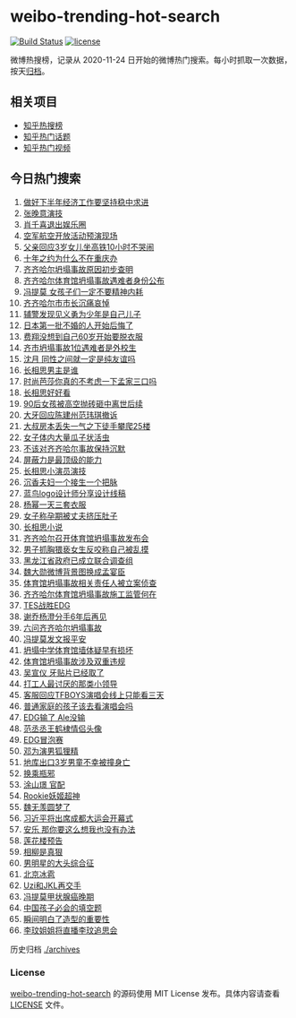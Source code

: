 # weibo-trending-hot-search

[![Build Status](https://github.com/justjavac/weibo-trending-hot-search/workflows/ci/badge.svg?branch=master)](https://github.com/justjavac/weibo-trending-hot-search/actions)
[![license](https://img.shields.io/github/license/justjavac/weibo-trending-hot-search)](https://github.com/justjavac/weibo-trending-hot-search/blob/master/LICENSE)

微博热搜榜，记录从 2020-11-24 日开始的微博热门搜索。每小时抓取一次数据，按天[归档](./archives)。

## 相关项目

- [知乎热搜榜](https://github.com/justjavac/zhihu-trending-top-search)
- [知乎热门话题](https://github.com/justjavac/zhihu-trending-hot-questions)
- [知乎热门视频](https://github.com/justjavac/zhihu-trending-hot-video)

## 今日热门搜索

<!-- BEGIN -->
<!-- 最后更新时间 Tue Jul 25 2023 05:07:49 GMT+0800 (China Standard Time) -->

1. [做好下半年经济工作要坚持稳中求进](https://s.weibo.com//weibo?q=%23%E5%81%9A%E5%A5%BD%E4%B8%8B%E5%8D%8A%E5%B9%B4%E7%BB%8F%E6%B5%8E%E5%B7%A5%E4%BD%9C%E8%A6%81%E5%9D%9A%E6%8C%81%E7%A8%B3%E4%B8%AD%E6%B1%82%E8%BF%9B%23&Refer=new_time)
1. [张晚意演技](https://s.weibo.com//weibo?q=%E5%BC%A0%E6%99%9A%E6%84%8F%E6%BC%94%E6%8A%80&t=31&band_rank=4&Refer=top)
1. [肖千喜退出娱乐圈](https://s.weibo.com//weibo?q=%23%E8%82%96%E5%8D%83%E5%96%9C%E9%80%80%E5%87%BA%E5%A8%B1%E4%B9%90%E5%9C%88%23&t=31&band_rank=5&Refer=top)
1. [空军航空开放活动预演现场](https://s.weibo.com//weibo?q=%23%E7%A9%BA%E5%86%9B%E8%88%AA%E7%A9%BA%E5%BC%80%E6%94%BE%E6%B4%BB%E5%8A%A8%E9%A2%84%E6%BC%94%E7%8E%B0%E5%9C%BA%23&t=31&band_rank=3&Refer=top)
1. [父亲回应3岁女儿坐高铁10小时不哭闹](https://s.weibo.com//weibo?q=%23%E7%88%B6%E4%BA%B2%E5%9B%9E%E5%BA%943%E5%B2%81%E5%A5%B3%E5%84%BF%E5%9D%90%E9%AB%98%E9%93%8110%E5%B0%8F%E6%97%B6%E4%B8%8D%E5%93%AD%E9%97%B9%23&t=31&band_rank=9&Refer=top)
1. [十年之约为什么不在重庆办](https://s.weibo.com//weibo?q=%23%E5%8D%81%E5%B9%B4%E4%B9%8B%E7%BA%A6%E4%B8%BA%E4%BB%80%E4%B9%88%E4%B8%8D%E5%9C%A8%E9%87%8D%E5%BA%86%E5%8A%9E%23&t=31&band_rank=8&Refer=top)
1. [齐齐哈尔坍塌事故原因初步查明](https://s.weibo.com//weibo?q=%23%E9%BD%90%E9%BD%90%E5%93%88%E5%B0%94%E5%9D%8D%E5%A1%8C%E4%BA%8B%E6%95%85%E5%8E%9F%E5%9B%A0%E5%88%9D%E6%AD%A5%E6%9F%A5%E6%98%8E%23&t=31&band_rank=1&Refer=top)
1. [齐齐哈尔体育馆坍塌事故遇难者身份公布](https://s.weibo.com//weibo?q=%23%E9%BD%90%E9%BD%90%E5%93%88%E5%B0%94%E4%BD%93%E8%82%B2%E9%A6%86%E5%9D%8D%E5%A1%8C%E4%BA%8B%E6%95%85%E9%81%87%E9%9A%BE%E8%80%85%E8%BA%AB%E4%BB%BD%E5%85%AC%E5%B8%83%23&t=31&band_rank=2&Refer=top)
1. [冯提莫 女孩子们一定不要精神内耗](https://s.weibo.com//weibo?q=%E5%86%AF%E6%8F%90%E8%8E%AB%20%E5%A5%B3%E5%AD%A9%E5%AD%90%E4%BB%AC%E4%B8%80%E5%AE%9A%E4%B8%8D%E8%A6%81%E7%B2%BE%E7%A5%9E%E5%86%85%E8%80%97&t=31&band_rank=6&Refer=top)
1. [齐齐哈尔市市长沉痛哀悼](https://s.weibo.com//weibo?q=%23%E9%BD%90%E9%BD%90%E5%93%88%E5%B0%94%E5%B8%82%E5%B8%82%E9%95%BF%E6%B2%89%E7%97%9B%E5%93%80%E6%82%BC%23&t=31&band_rank=15&Refer=top)
1. [辅警发现见义勇为少年是自己儿子](https://s.weibo.com//weibo?q=%23%E8%BE%85%E8%AD%A6%E5%8F%91%E7%8E%B0%E8%A7%81%E4%B9%89%E5%8B%87%E4%B8%BA%E5%B0%91%E5%B9%B4%E6%98%AF%E8%87%AA%E5%B7%B1%E5%84%BF%E5%AD%90%23&t=31&band_rank=20&Refer=top)
1. [日本第一批不婚的人开始后悔了](https://s.weibo.com//weibo?q=%23%E6%97%A5%E6%9C%AC%E7%AC%AC%E4%B8%80%E6%89%B9%E4%B8%8D%E5%A9%9A%E7%9A%84%E4%BA%BA%E5%BC%80%E5%A7%8B%E5%90%8E%E6%82%94%E4%BA%86%23&t=31&band_rank=12&Refer=top)
1. [费翔没想到自己60岁开始要脱衣服](https://s.weibo.com//weibo?q=%23%E8%B4%B9%E7%BF%94%E6%B2%A1%E6%83%B3%E5%88%B0%E8%87%AA%E5%B7%B160%E5%B2%81%E5%BC%80%E5%A7%8B%E8%A6%81%E8%84%B1%E8%A1%A3%E6%9C%8D%23&t=31&band_rank=16&Refer=top)
1. [齐市坍塌事故1位遇难者是外校生](https://s.weibo.com//weibo?q=%23%E9%BD%90%E5%B8%82%E5%9D%8D%E5%A1%8C%E4%BA%8B%E6%95%851%E4%BD%8D%E9%81%87%E9%9A%BE%E8%80%85%E6%98%AF%E5%A4%96%E6%A0%A1%E7%94%9F%23&t=31&band_rank=17&Refer=top)
1. [沈月 同性之间就一定是纯友谊吗](https://s.weibo.com//weibo?q=%23%E6%B2%88%E6%9C%88%20%E5%90%8C%E6%80%A7%E4%B9%8B%E9%97%B4%E5%B0%B1%E4%B8%80%E5%AE%9A%E6%98%AF%E7%BA%AF%E5%8F%8B%E8%B0%8A%E5%90%97%23&t=31&band_rank=14&Refer=top)
1. [长相思男主是谁](https://s.weibo.com//weibo?q=%E9%95%BF%E7%9B%B8%E6%80%9D%E7%94%B7%E4%B8%BB%E6%98%AF%E8%B0%81&t=31&band_rank=13&Refer=top)
1. [时尚芭莎你真的不考虑一下孟家三口吗](https://s.weibo.com//weibo?q=%23%E6%97%B6%E5%B0%9A%E8%8A%AD%E8%8E%8E%E4%BD%A0%E7%9C%9F%E7%9A%84%E4%B8%8D%E8%80%83%E8%99%91%E4%B8%80%E4%B8%8B%E5%AD%9F%E5%AE%B6%E4%B8%89%E5%8F%A3%E5%90%97%23&t=31&band_rank=42&Refer=top)
1. [长相思好好看](https://s.weibo.com//weibo?q=%E9%95%BF%E7%9B%B8%E6%80%9D%E5%A5%BD%E5%A5%BD%E7%9C%8B&t=31&band_rank=26&Refer=top)
1. [90后女孩被高空抛砖砸中离世后续](https://s.weibo.com//weibo?q=%2390%E5%90%8E%E5%A5%B3%E5%AD%A9%E8%A2%AB%E9%AB%98%E7%A9%BA%E6%8A%9B%E7%A0%96%E7%A0%B8%E4%B8%AD%E7%A6%BB%E4%B8%96%E5%90%8E%E7%BB%AD%23&t=31&band_rank=50&Refer=top)
1. [大牙回应陈建州范玮琪撤诉](https://s.weibo.com//weibo?q=%23%E5%A4%A7%E7%89%99%E5%9B%9E%E5%BA%94%E9%99%88%E5%BB%BA%E5%B7%9E%E8%8C%83%E7%8E%AE%E7%90%AA%E6%92%A4%E8%AF%89%23&t=31&band_rank=27&Refer=top)
1. [大叔房本丢失一气之下徒手攀爬25楼](https://s.weibo.com//weibo?q=%23%E5%A4%A7%E5%8F%94%E6%88%BF%E6%9C%AC%E4%B8%A2%E5%A4%B1%E4%B8%80%E6%B0%94%E4%B9%8B%E4%B8%8B%E5%BE%92%E6%89%8B%E6%94%80%E7%88%AC25%E6%A5%BC%23&t=31&band_rank=37&Refer=top)
1. [女子体内大量瓜子状活虫](https://s.weibo.com//weibo?q=%23%E5%A5%B3%E5%AD%90%E4%BD%93%E5%86%85%E5%A4%A7%E9%87%8F%E7%93%9C%E5%AD%90%E7%8A%B6%E6%B4%BB%E8%99%AB%23&t=31&band_rank=22&Refer=top)
1. [不该对齐齐哈尔事故保持沉默](https://s.weibo.com//weibo?q=%23%E4%B8%8D%E8%AF%A5%E5%AF%B9%E9%BD%90%E9%BD%90%E5%93%88%E5%B0%94%E4%BA%8B%E6%95%85%E4%BF%9D%E6%8C%81%E6%B2%89%E9%BB%98%23&t=31&band_rank=22&Refer=top)
1. [屏蔽力是最顶级的能力](https://s.weibo.com//weibo?q=%E5%B1%8F%E8%94%BD%E5%8A%9B%E6%98%AF%E6%9C%80%E9%A1%B6%E7%BA%A7%E7%9A%84%E8%83%BD%E5%8A%9B&t=31&band_rank=24&Refer=top)
1. [长相思小演员演技](https://s.weibo.com//weibo?q=%23%E9%95%BF%E7%9B%B8%E6%80%9D%E5%B0%8F%E6%BC%94%E5%91%98%E6%BC%94%E6%8A%80%23&t=31&band_rank=10&Refer=top)
1. [沉香夫妇一个接生一个把脉](https://s.weibo.com//weibo?q=%23%E6%B2%89%E9%A6%99%E5%A4%AB%E5%A6%87%E4%B8%80%E4%B8%AA%E6%8E%A5%E7%94%9F%E4%B8%80%E4%B8%AA%E6%8A%8A%E8%84%89%23&t=31&band_rank=32&Refer=top)
1. [蓝鸟logo设计师分享设计线稿](https://s.weibo.com//weibo?q=%E8%93%9D%E9%B8%9Flogo%E8%AE%BE%E8%AE%A1%E5%B8%88%E5%88%86%E4%BA%AB%E8%AE%BE%E8%AE%A1%E7%BA%BF%E7%A8%BF&t=31&band_rank=30&Refer=top)
1. [杨幂一天三套衣服](https://s.weibo.com//weibo?q=%23%E6%9D%A8%E5%B9%82%E4%B8%80%E5%A4%A9%E4%B8%89%E5%A5%97%E8%A1%A3%E6%9C%8D%23&t=31&band_rank=23&Refer=top)
1. [女子称孕期被丈夫挤压肚子](https://s.weibo.com//weibo?q=%23%E5%A5%B3%E5%AD%90%E7%A7%B0%E5%AD%95%E6%9C%9F%E8%A2%AB%E4%B8%88%E5%A4%AB%E6%8C%A4%E5%8E%8B%E8%82%9A%E5%AD%90%23&t=31&band_rank=38&Refer=top)
1. [长相思小说](https://s.weibo.com//weibo?q=%E9%95%BF%E7%9B%B8%E6%80%9D%E5%B0%8F%E8%AF%B4&t=31&band_rank=20&Refer=top)
1. [齐齐哈尔召开体育馆坍塌事故发布会](https://s.weibo.com//weibo?q=%23%E9%BD%90%E9%BD%90%E5%93%88%E5%B0%94%E5%8F%AC%E5%BC%80%E4%BD%93%E8%82%B2%E9%A6%86%E5%9D%8D%E5%A1%8C%E4%BA%8B%E6%95%85%E5%8F%91%E5%B8%83%E4%BC%9A%23&t=31&band_rank=24&Refer=top)
1. [男子抓胸猥亵女生反咬称自己被乱摸](https://s.weibo.com//weibo?q=%23%E7%94%B7%E5%AD%90%E6%8A%93%E8%83%B8%E7%8C%A5%E4%BA%B5%E5%A5%B3%E7%94%9F%E5%8F%8D%E5%92%AC%E7%A7%B0%E8%87%AA%E5%B7%B1%E8%A2%AB%E4%B9%B1%E6%91%B8%23&t=31&band_rank=34&Refer=top)
1. [黑龙江省政府已成立联合调查组](https://s.weibo.com//weibo?q=%23%E9%BB%91%E9%BE%99%E6%B1%9F%E7%9C%81%E6%94%BF%E5%BA%9C%E5%B7%B2%E6%88%90%E7%AB%8B%E8%81%94%E5%90%88%E8%B0%83%E6%9F%A5%E7%BB%84%23&t=31&band_rank=7&Refer=top)
1. [魏大勋微博背景图换成孟宴臣](https://s.weibo.com//weibo?q=%23%E9%AD%8F%E5%A4%A7%E5%8B%8B%E5%BE%AE%E5%8D%9A%E8%83%8C%E6%99%AF%E5%9B%BE%E6%8D%A2%E6%88%90%E5%AD%9F%E5%AE%B4%E8%87%A3%23&t=31&band_rank=31&Refer=top)
1. [体育馆坍塌事故相关责任人被立案侦查](https://s.weibo.com//weibo?q=%23%E4%BD%93%E8%82%B2%E9%A6%86%E5%9D%8D%E5%A1%8C%E4%BA%8B%E6%95%85%E7%9B%B8%E5%85%B3%E8%B4%A3%E4%BB%BB%E4%BA%BA%E8%A2%AB%E7%AB%8B%E6%A1%88%E4%BE%A6%E6%9F%A5%23&t=31&band_rank=29&Refer=top)
1. [齐齐哈尔体育馆坍塌事故施工监管何在](https://s.weibo.com//weibo?q=%23%E9%BD%90%E9%BD%90%E5%93%88%E5%B0%94%E4%BD%93%E8%82%B2%E9%A6%86%E5%9D%8D%E5%A1%8C%E4%BA%8B%E6%95%85%E6%96%BD%E5%B7%A5%E7%9B%91%E7%AE%A1%E4%BD%95%E5%9C%A8%23&t=31&band_rank=40&Refer=top)
1. [TES战胜EDG](https://s.weibo.com//weibo?q=TES%E6%88%98%E8%83%9CEDG&t=31&band_rank=46&Refer=top)
1. [谢乔杨澄分手6年后再见](https://s.weibo.com//weibo?q=%23%E8%B0%A2%E4%B9%94%E6%9D%A8%E6%BE%84%E5%88%86%E6%89%8B6%E5%B9%B4%E5%90%8E%E5%86%8D%E8%A7%81%23&t=31&band_rank=50&Refer=top)
1. [六问齐齐哈尔坍塌事故](https://s.weibo.com//weibo?q=%23%E5%85%AD%E9%97%AE%E9%BD%90%E9%BD%90%E5%93%88%E5%B0%94%E5%9D%8D%E5%A1%8C%E4%BA%8B%E6%95%85%23&t=31&band_rank=47&Refer=top)
1. [冯提莫发文报平安](https://s.weibo.com//weibo?q=%23%E5%86%AF%E6%8F%90%E8%8E%AB%E5%8F%91%E6%96%87%E6%8A%A5%E5%B9%B3%E5%AE%89%23&t=31&band_rank=44&Refer=top)
1. [坍塌中学体育馆墙体疑早有损坏](https://s.weibo.com//weibo?q=%23%E5%9D%8D%E5%A1%8C%E4%B8%AD%E5%AD%A6%E4%BD%93%E8%82%B2%E9%A6%86%E5%A2%99%E4%BD%93%E7%96%91%E6%97%A9%E6%9C%89%E6%8D%9F%E5%9D%8F%23&t=31&band_rank=49&Refer=top)
1. [体育馆坍塌事故涉及双重违规](https://s.weibo.com//weibo?q=%E4%BD%93%E8%82%B2%E9%A6%86%E5%9D%8D%E5%A1%8C%E4%BA%8B%E6%95%85%E6%B6%89%E5%8F%8A%E5%8F%8C%E9%87%8D%E8%BF%9D%E8%A7%84&t=31&band_rank=39&Refer=top)
1. [吴宣仪 牙贴片已经取了](https://s.weibo.com//weibo?q=%E5%90%B4%E5%AE%A3%E4%BB%AA%20%E7%89%99%E8%B4%B4%E7%89%87%E5%B7%B2%E7%BB%8F%E5%8F%96%E4%BA%86&t=31&band_rank=36&Refer=top)
1. [打工人最讨厌的那类小领导](https://s.weibo.com//weibo?q=%E6%89%93%E5%B7%A5%E4%BA%BA%E6%9C%80%E8%AE%A8%E5%8E%8C%E7%9A%84%E9%82%A3%E7%B1%BB%E5%B0%8F%E9%A2%86%E5%AF%BC&t=31&band_rank=33&Refer=top)
1. [客服回应TFBOYS演唱会线上只能看三天](https://s.weibo.com//weibo?q=%23%E5%AE%A2%E6%9C%8D%E5%9B%9E%E5%BA%94TFBOYS%E6%BC%94%E5%94%B1%E4%BC%9A%E7%BA%BF%E4%B8%8A%E5%8F%AA%E8%83%BD%E7%9C%8B%E4%B8%89%E5%A4%A9%23&t=31&band_rank=21&Refer=top)
1. [普通家庭的孩子该去看演唱会吗](https://s.weibo.com//weibo?q=%23%E6%99%AE%E9%80%9A%E5%AE%B6%E5%BA%AD%E7%9A%84%E5%AD%A9%E5%AD%90%E8%AF%A5%E5%8E%BB%E7%9C%8B%E6%BC%94%E5%94%B1%E4%BC%9A%E5%90%97%23&t=31&band_rank=42&Refer=top)
1. [EDG输了 Ale没输](https://s.weibo.com//weibo?q=EDG%E8%BE%93%E4%BA%86%20Ale%E6%B2%A1%E8%BE%93&t=31&band_rank=25&Refer=top)
1. [范丞丞王鹤棣情侣头像](https://s.weibo.com//weibo?q=%23%E8%8C%83%E4%B8%9E%E4%B8%9E%E7%8E%8B%E9%B9%A4%E6%A3%A3%E6%83%85%E4%BE%A3%E5%A4%B4%E5%83%8F%23&t=31&band_rank=28&Refer=top)
1. [EDG冒泡赛](https://s.weibo.com//weibo?q=EDG%E5%86%92%E6%B3%A1%E8%B5%9B&t=31&band_rank=35&Refer=top)
1. [邓为演男狐狸精](https://s.weibo.com//weibo?q=%23%E9%82%93%E4%B8%BA%E6%BC%94%E7%94%B7%E7%8B%90%E7%8B%B8%E7%B2%BE%23&t=31&band_rank=18&Refer=top)
1. [地库出口3岁男童不幸被撞身亡](https://s.weibo.com//weibo?q=%23%E5%9C%B0%E5%BA%93%E5%87%BA%E5%8F%A33%E5%B2%81%E7%94%B7%E7%AB%A5%E4%B8%8D%E5%B9%B8%E8%A2%AB%E6%92%9E%E8%BA%AB%E4%BA%A1%23&t=31&band_rank=43&Refer=top)
1. [换乘瓶邪](https://s.weibo.com//weibo?q=%23%E6%8D%A2%E4%B9%98%E7%93%B6%E9%82%AA%23&t=31&band_rank=22&Refer=top)
1. [涂山璟 官配](https://s.weibo.com//weibo?q=%E6%B6%82%E5%B1%B1%E7%92%9F%20%E5%AE%98%E9%85%8D&t=31&band_rank=36&Refer=top)
1. [Rookie妖姬超神](https://s.weibo.com//weibo?q=%23Rookie%E5%A6%96%E5%A7%AC%E8%B6%85%E7%A5%9E%23&t=31&band_rank=38&Refer=top)
1. [魏无羡圆梦了](https://s.weibo.com//weibo?q=%23%E9%AD%8F%E6%97%A0%E7%BE%A1%E5%9C%86%E6%A2%A6%E4%BA%86%23&t=31&band_rank=39&Refer=top)
1. [习近平将出席成都大运会开幕式](https://s.weibo.com//weibo?q=%23%E4%B9%A0%E8%BF%91%E5%B9%B3%E5%B0%86%E5%87%BA%E5%B8%AD%E6%88%90%E9%83%BD%E5%A4%A7%E8%BF%90%E4%BC%9A%E5%BC%80%E5%B9%95%E5%BC%8F%23&Refer=new_time)
1. [安乐 那你要这么想我也没有办法](https://s.weibo.com//weibo?q=%E5%AE%89%E4%B9%90%20%E9%82%A3%E4%BD%A0%E8%A6%81%E8%BF%99%E4%B9%88%E6%83%B3%E6%88%91%E4%B9%9F%E6%B2%A1%E6%9C%89%E5%8A%9E%E6%B3%95&t=31&band_rank=32&Refer=top)
1. [莲花楼预告](https://s.weibo.com//weibo?q=%E8%8E%B2%E8%8A%B1%E6%A5%BC%E9%A2%84%E5%91%8A&t=31&band_rank=44&Refer=top)
1. [相柳是真狠](https://s.weibo.com//weibo?q=%E7%9B%B8%E6%9F%B3%E6%98%AF%E7%9C%9F%E7%8B%A0&t=31&band_rank=48&Refer=top)
1. [男明星的大头综合征](https://s.weibo.com//weibo?q=%E7%94%B7%E6%98%8E%E6%98%9F%E7%9A%84%E5%A4%A7%E5%A4%B4%E7%BB%BC%E5%90%88%E5%BE%81&t=31&band_rank=41&Refer=top)
1. [北京冰雹](https://s.weibo.com//weibo?q=%E5%8C%97%E4%BA%AC%E5%86%B0%E9%9B%B9&t=31&band_rank=19&Refer=top)
1. [Uzi和JKL再交手](https://s.weibo.com//weibo?q=Uzi%E5%92%8CJKL%E5%86%8D%E4%BA%A4%E6%89%8B&t=31&band_rank=49&Refer=top)
1. [冯提莫甲状腺癌晚期](https://s.weibo.com//weibo?q=%23%E5%86%AF%E6%8F%90%E8%8E%AB%E7%94%B2%E7%8A%B6%E8%85%BA%E7%99%8C%E6%99%9A%E6%9C%9F%23&t=31&band_rank=11&Refer=top)
1. [中国孩子必会的填空题](https://s.weibo.com//weibo?q=%23%E4%B8%AD%E5%9B%BD%E5%AD%A9%E5%AD%90%E5%BF%85%E4%BC%9A%E7%9A%84%E5%A1%AB%E7%A9%BA%E9%A2%98%23&t=31&band_rank=45&Refer=top)
1. [瞬间明白了造型的重要性](https://s.weibo.com//weibo?q=%E7%9E%AC%E9%97%B4%E6%98%8E%E7%99%BD%E4%BA%86%E9%80%A0%E5%9E%8B%E7%9A%84%E9%87%8D%E8%A6%81%E6%80%A7&t=31&band_rank=48&Refer=top)
1. [李玟姐姐将直播李玟追思会](https://s.weibo.com//weibo?q=%23%E6%9D%8E%E7%8E%9F%E5%A7%90%E5%A7%90%E5%B0%86%E7%9B%B4%E6%92%AD%E6%9D%8E%E7%8E%9F%E8%BF%BD%E6%80%9D%E4%BC%9A%23&t=31&band_rank=49&Refer=top)

<!-- END -->

历史归档 [./archives](./archives)

### License

[weibo-trending-hot-search](https://github.com/justjavac/weibo-trending-hot-search) 的源码使用 MIT License
发布。具体内容请查看 [LICENSE](./LICENSE) 文件。

